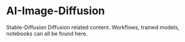 # AI-Image-Diffusion
Stable-Diffusion Diffusion related content. Workflows, trained models, notebooks can all be found here.
